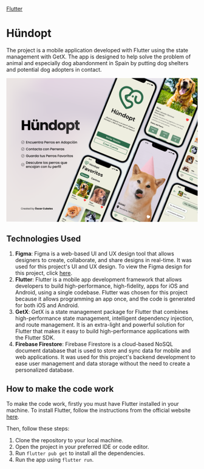 [Flutter](https://img.shields.io/badge/Flutter-%2302569B.svg?style=for-the-badge&logo=Flutter&logoColor=white)
# Hündopt

The project is a mobile application developed with Flutter using the state management with GetX. 
The app is designed to help solve the problem of animal and especially dog abandonment in Spain by putting dog shelters and potential dog adopters in contact.

![Showcase image](assets/images/Showcase.png)


## Technologies Used

1. **Figma**: Figma is a web-based UI and UX design tool that allows designers to create, collaborate, and share designs in real-time. It was used for this project's UI and UX design. To view the Figma design for this project, click [here](https://www.figma.com/file/sQgwVRsUWw7UCdb3qMSVrd/H%C3%BCndopt-Desing?type=design&node-id=362%3A2048&mode=design&t=riBSyJIMElXCTdeh-1).
2. **Flutter**: Flutter is a mobile app development framework that allows developers to build high-performance, high-fidelity, apps for iOS and Android, using a single codebase. Flutter was chosen for this project because it allows programming an app once, and the code is generated for both iOS and Android.
3. **GetX**: GetX is a state management package for Flutter that combines high-performance state management, intelligent dependency injection, and route management. It is an extra-light and powerful solution for Flutter that makes it easy to build high-performance applications with the Flutter SDK.
4. **Firebase Firestore**: Firebase Firestore is a cloud-based NoSQL document database that is used to store and sync data for mobile and web applications. It was used for this project's backend development to ease user management and data storage without the need to create a personalized database.

## How to make the code work

To make the code work, firstly you must have Flutter installed in your machine. To install Flutter, follow the instructions from the official website [here](https://flutter.dev/docs/get-started/install).

Then, follow these steps:

1. Clone the repository to your local machine.
2. Open the project in your preferred IDE or code editor.
3. Run `flutter pub get` to install all the dependencies.
4. Run the app using `flutter run`.